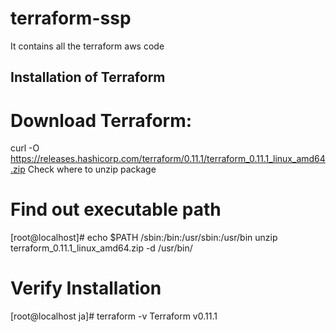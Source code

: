# terraform-ssp
It contains all the terraform aws code

## Installation of Terraform

# Download Terraform:
curl -O https://releases.hashicorp.com/terraform/0.11.1/terraform_0.11.1_linux_amd64.zip
Check where to unzip package

# Find out executable path
[root@localhost]# echo $PATH
/sbin:/bin:/usr/sbin:/usr/bin
unzip terraform_0.11.1_linux_amd64.zip -d /usr/bin/

# Verify Installation
[root@localhost ja]# terraform -v
Terraform v0.11.1
